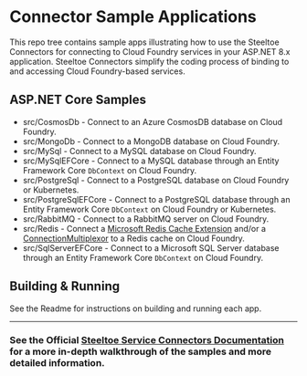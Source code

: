# Connector Sample Applications

This repo tree contains sample apps illustrating how to use the Steeltoe Connectors for connecting to Cloud Foundry services in your ASP.NET 8.x application.
Steeltoe Connectors simplify the coding process of binding to and accessing Cloud Foundry-based services.

## ASP.NET Core Samples

* src/CosmosDb - Connect to an Azure CosmosDB database on Cloud Foundry.
* src/MongoDb - Connect to a MongoDB database on Cloud Foundry.
* src/MySql - Connect to a MySQL database on Cloud Foundry.
* src/MySqlEFCore - Connect to a MySQL database through an Entity Framework Core `DbContext` on Cloud Foundry.
* src/PostgreSql - Connect to a PostgreSQL database on Cloud Foundry or Kubernetes.
* src/PostgreSqlEFCore - Connect to a PostgreSQL database through an Entity Framework Core `DbContext` on Cloud Foundry or Kubernetes.
* src/RabbitMQ - Connect to a RabbitMQ server on Cloud Foundry.
* src/Redis - Connect a [Microsoft Redis Cache Extension](https://github.com/aspnet/Caching/tree/dev/src/Microsoft.Extensions.Caching.Redis) and/or a [ConnectionMultiplexor](https://github.com/StackExchange/StackExchange.Redis) to a Redis cache on Cloud Foundry.
* src/SqlServerEFCore - Connect to a Microsoft SQL Server database through an Entity Framework Core `DbContext` on Cloud Foundry.

## Building & Running

See the Readme for instructions on building and running each app.

---

### See the Official [Steeltoe Service Connectors Documentation](https://docs.steeltoe.io/api/v3/connectors/) for a more in-depth walkthrough of the samples and more detailed information.
